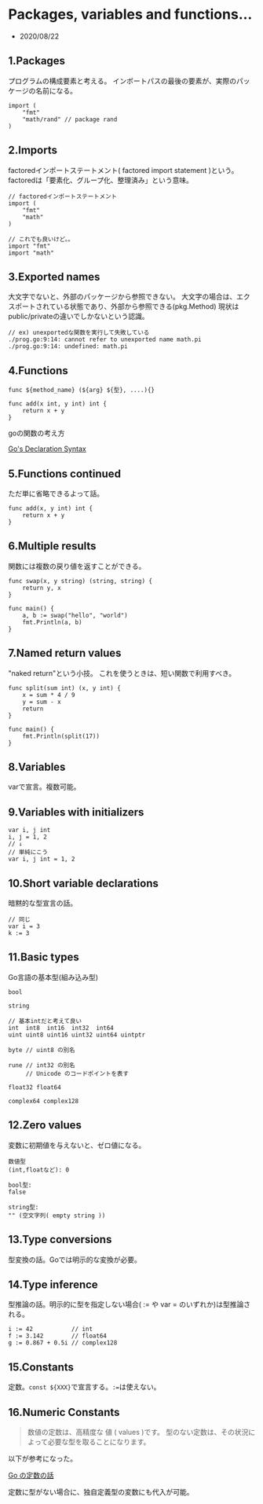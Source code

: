 # Packages, variables and functions...

- 2020/08/22

## 1.Packages

プログラムの構成要素と考える。
インポートパスの最後の要素が、実際のパッケージの名前になる。
```
import (
	"fmt"
	"math/rand" // package rand
)
```

## 2.Imports

factoredインポートステートメント( factored import statement )という。
factoredは「要素化、グループ化、整理済み」という意味。
```
// factoredインポートステートメント
import (
	"fmt"
	"math"
)

// これでも良いけど。。
import "fmt"
import "math"
```

## 3.Exported names

大文字でないと、外部のパッケージから参照できない。
大文字の場合は、エクスポートされている状態であり、外部から参照できる(pkg.Method)
現状はpublic/privateの違いでしかないという認識。

```
// ex) unexportedな関数を実行して失敗している
./prog.go:9:14: cannot refer to unexported name math.pi
./prog.go:9:14: undefined: math.pi
```

## 4.Functions

```
func ${method_name} (${arg} ${型}, ....){}
```

```
func add(x int, y int) int {
	return x + y
}
```

goの関数の考え方

[Go's Declaration Syntax](https://blog.golang.org/declaration-syntax)

## 5.Functions continued

ただ単に省略できるよって話。
```
func add(x, y int) int {
	return x + y
}
```

## 6.Multiple results
関数には複数の戻り値を返すことができる。

```
func swap(x, y string) (string, string) {
	return y, x
}

func main() {
	a, b := swap("hello", "world")
	fmt.Println(a, b)
}
```

## 7.Named return values

"naked return"という小技。
これを使うときは、短い関数で利用すべき。

```
func split(sum int) (x, y int) {
	x = sum * 4 / 9
	y = sum - x
	return
}

func main() {
	fmt.Println(split(17))
}
```

## 8.Variables

varで宣言。複数可能。

## 9.Variables with initializers

```
var i, j int
i, j = 1, 2
// ↓
// 単純にこう
var i, j int = 1, 2
```

## 10.Short variable declarations

暗黙的な型宣言の話。

```
// 同じ
var i = 3
k := 3
```

## 11.Basic types

Go言語の基本型(組み込み型)

```
bool

string

// 基本intだと考えて良い
int  int8  int16  int32  int64
uint uint8 uint16 uint32 uint64 uintptr

byte // uint8 の別名

rune // int32 の別名
     // Unicode のコードポイントを表す

float32 float64

complex64 complex128
```

## 12.Zero values

変数に初期値を与えないと、ゼロ値になる。

```
数値型
(int,floatなど): 0

bool型: 
false

string型: 
"" (空文字列( empty string ))
```

## 13.Type conversions

型変換の話。Goでは明示的な変換が必要。

## 14.Type inference

型推論の話。明示的に型を指定しない場合( := や var = のいずれか)は型推論される。

```
i := 42           // int
f := 3.142        // float64
g := 0.867 + 0.5i // complex128
```

## 15.Constants

定数。`const ${XXX}`で宣言する。`:=`は使えない。

## 16.Numeric Constants

> 数値の定数は、高精度な 値 ( values )です。
> 型のない定数は、その状況によって必要な型を取ることになります。

以下が参考になった。

[Go の定数の話](https://qiita.com/hkurokawa/items/a4d402d3182dff387674)

定数に型がない場合に、独自定義型の変数にも代入が可能。
